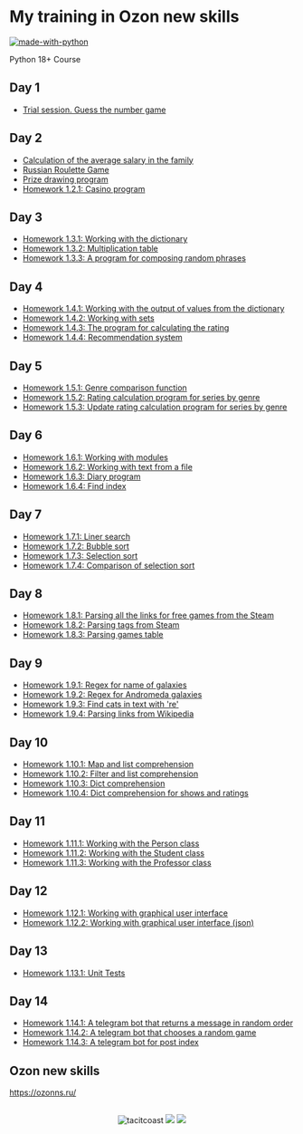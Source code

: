 # My training in Ozon new skills

[![made-with-python](https://img.shields.io/badge/Made%20with-Python-1f425f.svg)](https://www.python.org/)

Python 18+ Course

## Day 1
- [Trial session. Guess the number game](day_1/Guess_number_game.py/)

## Day 2
- [Calculation of the average salary in the family](day_2/Salary_program.py/)
- [Russian Roulette Game](day_2/Roulette_Game.py/)
- [Prize drawing program](day_2/Prize_program.py/)
- [Homework 1.2.1: Casino program](day_2/Casino.py/)

## Day 3
- [Homework 1.3.1: Working with the dictionary](day_3/list_operations.py/)
- [Homework 1.3.2: Multiplication table](day_3/multiplication_table.py/)
- [Homework 1.3.3: A program for composing random phrases](day_3/random_phrases.py/)

## Day 4
- [Homework 1.4.1: Working with the output of values from the dictionary](day_4/dictionary_1.py/)
- [Homework 1.4.2: Working with sets](day_4/working_with_sets.py/)
- [Homework 1.4.3: The program for calculating the rating](day_4/rating_program.py/)
- [Homework 1.4.4: Recommendation system](day_4/recommendation_system.py/)

## Day 5
- [Homework 1.5.1: Genre comparison function](day_5/genre_comparison_function.py/)
- [Homework 1.5.2: Rating calculation program for series by genre](day_5/genre_comparison_function_2.py/)
- [Homework 1.5.3: Update rating calculation program for series by genre](day_5/update_genre_comparison_function.py/)

## Day 6
- [Homework 1.6.1: Working with modules](day_6/homework_1_6_1/module.py/)
- [Homework 1.6.2: Working with text from a file](day_6/homework_1_6_2/text_from_a_file.py/)
- [Homework 1.6.3: Diary program](day_6/homework_1_6_3/diary_program.py/)
- [Homework 1.6.4: Find index](day_6/homework_1_6_4/index.py/)

## Day 7
- [Homework 1.7.1: Liner search](day_7/homework_1_7_1/liner_search.py/)
- [Homework 1.7.2: Bubble sort](day_7/homework_1_7_2/bubble_sort.py/)
- [Homework 1.7.3: Selection sort](day_7/homework_1_7_3/selection_sort.py/)
- [Homework 1.7.4: Comparison of selection sort](day_7/homework_1_7_4/comparison_of_selection_sort.py/)

## Day 8
- [Homework 1.8.1: Parsing all the links for free games from the Steam](day_8/homework_1_8_1/parse_links.py/)
- [Homework 1.8.2: Parsing tags from Steam](day_8/homework_1_8_2/parse_tags.py/)
- [Homework 1.8.3: Parsing games table](day_8/homework_1_8_3/parse_games_table.py/)

## Day 9
- [Homework 1.9.1: Regex for name of galaxies](day_9/homework_1_9_1/regex_name_galaxies.py)
- [Homework 1.9.2: Regex for Andromeda galaxies](day_9/homework_1_9_2/regex_andromeda_galaxies.py/)
- [Homework 1.9.3: Find cats in text with 're'](day_9/homework_1_9_3/find_cats_in_text.py/)
- [Homework 1.9.4: Parsing links from Wikipedia](day_9/homework_1_9_4/parse_wikipedia.py/)

## Day 10
- [Homework 1.10.1: Map and list comprehension](day_10/homework_1_10_1/map_list_comprehension.py/)
- [Homework 1.10.2: Filter and list comprehension](day_10/homework_1_10_2/filter_list_comprehension.py/)
- [Homework 1.10.3: Dict comprehension](day_10/homework_1_10_3/dict_comprehension.py/)
- [Homework 1.10.4: Dict comprehension for shows and ratings](day_10/homework_1_10_4/dict_comp_shows_ratings.py/)

## Day 11
- [Homework 1.11.1: Working with the Person class](day_11/homework_1_11_1/person_class.py/)
- [Homework 1.11.2: Working with the Student class](day_11/homework_1_11_2/student_class.py/)
- [Homework 1.11.3: Working with the Professor class](day_11/homework_1_11_3/professor_class.py/)

## Day 12
- [Homework 1.12.1: Working with graphical user interface](day_12/homework_1_12_1/text_editer.py/)
- [Homework 1.12.2: Working with graphical user interface (json)](day_12/homework_1_12_2/text_editter_json.py)

## Day 13
- [Homework 1.13.1: Unit Tests](day_13/homework_1_13_1/unittests.py/)

## Day 14
- [Homework 1.14.1: A telegram bot that returns a message in random order](day_14/homework_1_14_1/telegram_bot_random.py/)
- [Homework 1.14.2: A telegram bot that chooses a random game](day_14/homework_1_14_2/telegram_bot_game.py/)
- [Homework 1.14.3: A telegram bot for post index](day_14/homework_1_14_3/telegram_bot_post_index.py/)

## Ozon new skills
https://ozonns.ru/

##
<p align="center">
  <img src="https://komarev.com/ghpvc/?username=tacitcoast" alt="tacitcoast" />
    <a href="https://github.com/tacitcoast/"><img src="https://img.shields.io/github/followers/tacitcoast?style=flat-square?color=%234CC61E&label=GitHub%20Followers%20"/></a>
  <a href="https://github.com/tacitcoast/"><img src="https://img.shields.io/github/last-commit/tacitcoast/tacitcoast?style=flat-square?color=red&label=Last%20Updated%20"/></a>
</p>
